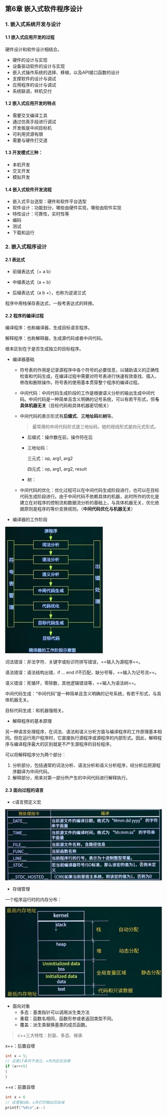 ## 第6章 嵌入式软件程序设计

### 1. 嵌入式系统开发与设计

#### 1.1 嵌入式应用开发的过程

硬件设计和软件设计相结合。

* 硬件的设计与实现
* 设备驱动软件的设计与实现
* 嵌入式操作系统的选择、移植，以及API接口函数的设计
* 支撑软件的设计与调试
* 应用程序的设计与调试
* 系统联调，样机交付

#### 1.2 嵌入式应用开发的特点

* 需要交叉编译工具
* 通过仿真手段进行调试
* 开发板是中间目标机
* 可利用资源有限
* 需要与硬件打交道

#### 1.3 开发模式三种：

* 本机开发
* 交叉开发
* 模拟开发

#### 1.4 嵌入式软件开发流程

* 嵌入式平台选型：硬件和软件平台选型
* 软件设计：功能划分，哪些由硬件实现，哪些由软件实现
* 特性设计：可靠性，实时性等
* 编码
* 测试
* 下载和运行

### 2. 嵌入式程序设计

#### 2.1 表达式

* 前缀表达式（+ a b）

* 中缀表达式（a + b）
* 后缀表达式（a b +），也称为逆波兰式

程序中用栈保存表达式，一般考表达式的转换。

#### 2.2 程序的编译过程

编译程序：也称编译器，生成目标语言程序。

解释程序：也称解释器，生成源代码或者中间代码。

根本区别在于是否生成独立的目标程序。

* 编译器基础

  * 符号表的作用是记录源程序中各个符号的必要信息，以辅助语义的正确性检查和代码生成，在编译过程中需要对符号表进行快速有效查找、插入、修改和删除操作。符号表的使用基本贯穿整个程序的编译过程。

  * 中间代码：中间代码生成阶段的工作是根据语义分析的输出生成中间代码。中间代码是一种简单且含义明确的记号系统，可以有若干形式，但**与具体机器无关**（目标代码和具体机器密切相关）

  * 中间代码的表示形式有**后缀式**、**三地址码**和**树**等。

    > 最常用的中间代码形式是三地址码，她的视线形式是四元式形式。

    * 后缀式：操作数在前，操作符在后

    * 三地址码：

      三元式：op, arg1, arg2

      四元式：op, arg1, arg2, result

    * 树：

  * 中间代码的优化：优化过程可以在中间代码生成阶段进行，也可以在目标代码生成阶段进行。由于中间代码不依赖具体的机器，此时所作的优化是建立在对程序的控制流和数据流分析的基础上，与具体机器无关，优化依据原则是程序的等价变换规则。（**中间代码优化与机器无关**）

    



* 编译器的工作阶段

<img src="./pic/chapter6/screenshot.jpeg" style="zoom: 50%;" />

词法错误：非法字符、关键字或标识符拼写错误，==输入为源程序==。

语法错误：语法结构出错，if ... end if不匹配，缺分号等，==输入为记号流==。

语义错误：死循环，零除数，其他逻辑错误等，==输入为语法树==。

中间代码生成：“中间代码”是一种简单且含义明确的记号系统，有若干形式，与具体机器无关。

目标代码生成：和机器强相关。

* 解释程序的基本原理

另一种语言处理程序，在词法、语法和语义分析方面与编译程序的工作原理基本相同。但在运行用户程序时，它直接执行源程序或源程序的内部形式。因此，解释程序与编译程序最大的区别就是不产生源程序的目标程序。

可以将解释程序分为两个部分：

1. 分析部分，包括通常的词法分析、语法分析和语义分析程序，经分析后把源程序翻译为中间代码。
2. 解释部分，用来对第一部分所产生的中间代码进行解释执行。

#### 2.3 面向过程的语言

* c语言预定义宏

<img src="./pic/chapter6/screenshot1.jpeg" style="zoom:50%;" />

* 存储管理

一个程序运行时的内存分布：

<img src="./pic/chapter6/screenshot2.jpeg" style="zoom:50%;" />

* 面向对象
  * 多态：基类指针可以调用派生类方法
  * 重载：函数名相同，函数形参或者返回类型不同。
  * 覆盖：派生类替换基类的成员函数。

> c++三大特性：封装、多态、继承



x++：后置自增

```c++
int x = 5;
// 这里if条件不成立，x先判定后自增
if (x++>5)
{
}
```

++x：前置自增

```c++
int x = 6
// 这里输出6，x先打印输出后自减
printf("%d\n",x--)
```

